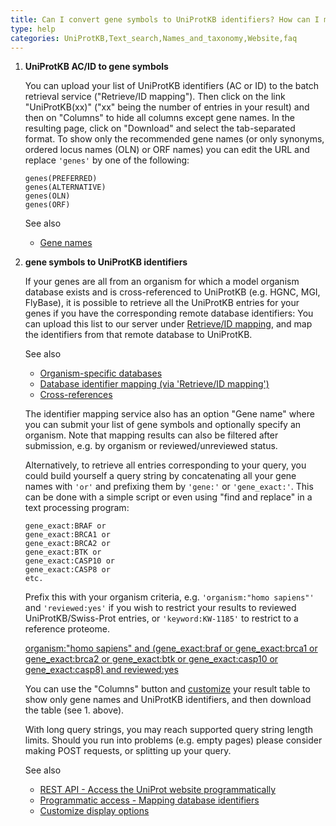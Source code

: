 ```yaml
---
title: Can I convert gene symbols to UniProtKB identifiers? How can I map UniProtKB IDs or ACs to gene symbols?
type: help
categories: UniProtKB,Text_search,Names_and_taxonomy,Website,faq
---
```


1.  **UniProtKB AC/ID to gene symbols**

    You can upload your list of UniProtKB identifiers (AC or ID) to the batch retrieval service ("Retrieve/ID mapping"). Then click on the link "UniProtKB(xx)" ("xx" being the number of entries in your result) and then on "Columns" to hide all columns except gene names. In the resulting page, click on "Download" and select the tab-separated format. To show only the recommended gene names (or only synonyms, ordered locus names (OLN) or ORF names) you can edit the URL and replace `'genes'` by one of the following:

        genes(PREFERRED)
        genes(ALTERNATIVE)
        genes(OLN)
        genes(ORF)

    See also

    -   [Gene names](https://www.uniprot.org/help/gene%5Fname)

2.  **gene symbols to UniProtKB identifiers**

    If your genes are all from an organism for which a model organism database exists and is cross-referenced to UniProtKB (e.g. HGNC, MGI, FlyBase), it is possible to retrieve all the UniProtKB entries for your genes if you have the corresponding remote database identifiers: You can upload this list to our server under [Retrieve/ID mapping](https://www.uniprot.org/uploadlists), and map the identifiers from that remote database to UniProtKB.

    See also

    -   [Organism-specific databases](https://www.uniprot.org/database/?query=category:%22Organism-specific+databases%22)
    -   [Database identifier mapping (via 'Retrieve/ID mapping')](https://www.uniprot.org/help/uploadlists)
    -   [Cross-references](https://www.uniprot.org/help/cross%5Freferences%5Fsection)

    The identifier mapping service also has an option "Gene name" where you can submit your list of gene symbols and optionally specify an organism. Note that mapping results can also be filtered after submission, e.g. by organism or reviewed/unreviewed status.

    Alternatively, to retrieve all entries corresponding to your query, you could build yourself a query string by concatenating all your gene names with `'or'` and prefixing them by `'gene:'` or `'gene_exact:'`. This can be done with a simple script or even using "find and replace" in a text processing program:

        gene_exact:BRAF or
        gene_exact:BRCA1 or
        gene_exact:BRCA2 or
        gene_exact:BTK or
        gene_exact:CASP10 or
        gene_exact:CASP8 or
        etc.

    Prefix this with your organism criteria, e.g. `'organism:"homo sapiens"'` and `'reviewed:yes'` if you wish to restrict your results to reviewed UniProtKB/Swiss-Prot entries, or `'keyword:KW-1185'` to restrict to a reference proteome.

    [organism:"homo sapiens" and (gene\_exact:braf or gene\_exact:brca1 or gene\_exact:brca2 or gene\_exact:btk or gene\_exact:casp10 or gene\_exact:casp8) and reviewed:yes](https://www.uniprot.org/uniprotkb/?query=organism%3A%22homo+sapiens%22+and+%28gene_exact%3Abraf+or+gene_exact%3Abrca1+or+gene_exact%3Abrca2+or+gene_exact%3Abtk+or+gene_exact%3Acasp10+or+gene_exact%3Acasp8%29%20and%20reviewed%3Ayes&sort=score)

    You can use the "Columns" button and [customize](https://www.uniprot.org/help/customize) your result table to show only gene names and UniProtKB identifiers, and then download the table (see 1. above).

    With long query strings, you may reach supported query string length limits. Should you run into problems (e.g. empty pages) please consider making POST requests, or splitting up your query.

    See also

    -   [REST API - Access the UniProt website programmatically](https://www.uniprot.org/help/api)
    -   [Programmatic access - Mapping database identifiers](https://www.uniprot.org/help/api%5Fidmapping)
    -   [Customize display options](https://www.uniprot.org/help/customize)
